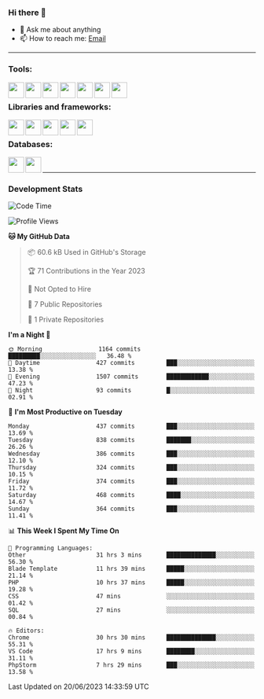 ### Hi there 👋

- 💬 Ask me about anything
- 📫 How to reach me: [Email]

---

### Tools:
<img align='left' height="32" width="32" src="https://cdn.jsdelivr.net/npm/simple-icons@4.8.0/icons/phpstorm.svg" />
<img align='left' height="32" width="32" src="https://cdn.jsdelivr.net/npm/simple-icons@4.8.0/icons/webstorm.svg" />
<img align='left' height="32" width="32" src="https://cdn.jsdelivr.net/npm/simple-icons@4.8.0/icons/visualstudiocode.svg" />
<img align='left' height="32" width="32" src="https://cdn.jsdelivr.net/npm/simple-icons@4.8.0/icons/sublimetext.svg" />
<img align='left' height="32" width="32" src="https://cdn.jsdelivr.net/npm/simple-icons@4.8.0/icons/laragon.svg" />
<img align='left' height="32" width="32" src="https://cdn.jsdelivr.net/npm/simple-icons@4.8.0/icons/docker.svg" />
<img align='left' height="32" width="32" src="https://cdn.jsdelivr.net/npm/simple-icons@4.8.0/icons/amazonaws.svg" />
<br>

### Libraries and frameworks:
<img align='left' height="32" width="32" src="https://cdn.jsdelivr.net/npm/simple-icons@4.8.0/icons/laravel.svg" />
<img align='left' height="32" width="32" src="https://cdn.jsdelivr.net/npm/simple-icons@4.8.0/icons/vue-dot-js.svg" />
<img align='left' height="32" width="32" src="https://cdn.jsdelivr.net/npm/simple-icons@4.8.0/icons/jquery.svg" />
<img align='left' height="32" width="32" src="https://cdn.jsdelivr.net/npm/simple-icons@4.8.0/icons/sass.svg" />
<img align='left' height="32" width="32" src="https://cdn.jsdelivr.net/npm/simple-icons@4.8.0/icons/tailwindcss.svg" />
<br>

### Databases:
<img align='left' height="32" width="32" src="https://cdn.jsdelivr.net/npm/simple-icons@4.8.0/icons/mysql.svg" />
<img align='left' height="32" width="32" src="https://cdn.jsdelivr.net/npm/simple-icons@4.8.0/icons/microsoftsqlserver.svg" />
<br>

---
### Development Stats
<!--START_SECTION:waka-->
![Code Time](http://img.shields.io/badge/Code%20Time-1%2C840%20hrs%208%20mins-blue)

![Profile Views](http://img.shields.io/badge/Profile%20Views-18-blue)

**🐱 My GitHub Data** 

> 📦 60.6 kB Used in GitHub's Storage 
 > 
> 🏆 71 Contributions in the Year 2023
 > 
> 🚫 Not Opted to Hire
 > 
> 📜 7 Public Repositories 
 > 
> 🔑 1 Private Repositories 
 > 
**I'm a Night 🦉** 

```text
🌞 Morning                1164 commits        █████████░░░░░░░░░░░░░░░░   36.48 % 
🌆 Daytime                427 commits         ███░░░░░░░░░░░░░░░░░░░░░░   13.38 % 
🌃 Evening                1507 commits        ████████████░░░░░░░░░░░░░   47.23 % 
🌙 Night                  93 commits          █░░░░░░░░░░░░░░░░░░░░░░░░   02.91 % 
```
📅 **I'm Most Productive on Tuesday** 

```text
Monday                   437 commits         ███░░░░░░░░░░░░░░░░░░░░░░   13.69 % 
Tuesday                  838 commits         ███████░░░░░░░░░░░░░░░░░░   26.26 % 
Wednesday                386 commits         ███░░░░░░░░░░░░░░░░░░░░░░   12.10 % 
Thursday                 324 commits         ███░░░░░░░░░░░░░░░░░░░░░░   10.15 % 
Friday                   374 commits         ███░░░░░░░░░░░░░░░░░░░░░░   11.72 % 
Saturday                 468 commits         ████░░░░░░░░░░░░░░░░░░░░░   14.67 % 
Sunday                   364 commits         ███░░░░░░░░░░░░░░░░░░░░░░   11.41 % 
```


📊 **This Week I Spent My Time On** 

```text
💬 Programming Languages: 
Other                    31 hrs 3 mins       ██████████████░░░░░░░░░░░   56.30 % 
Blade Template           11 hrs 39 mins      █████░░░░░░░░░░░░░░░░░░░░   21.14 % 
PHP                      10 hrs 37 mins      █████░░░░░░░░░░░░░░░░░░░░   19.28 % 
CSS                      47 mins             ░░░░░░░░░░░░░░░░░░░░░░░░░   01.42 % 
SQL                      27 mins             ░░░░░░░░░░░░░░░░░░░░░░░░░   00.84 % 

🔥 Editors: 
Chrome                   30 hrs 30 mins      ██████████████░░░░░░░░░░░   55.31 % 
VS Code                  17 hrs 9 mins       ████████░░░░░░░░░░░░░░░░░   31.11 % 
PhpStorm                 7 hrs 29 mins       ███░░░░░░░░░░░░░░░░░░░░░░   13.58 % 
```


 Last Updated on 20/06/2023 14:33:59 UTC
<!--END_SECTION:waka-->

[huyviet]: https://huyviet.vn/
[EMAIl]: https://mail.google.com/mail/u/0/?fs=1&tf=cm&source=mailto&to=huynguyenviet0110@gmail.com
